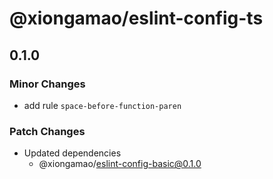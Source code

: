 # @xiongamao/eslint-config-ts

## 0.1.0

### Minor Changes

- add rule `space-before-function-paren`

### Patch Changes

- Updated dependencies
  - @xiongamao/eslint-config-basic@0.1.0
